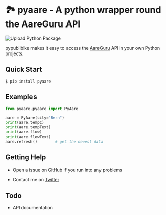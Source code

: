 🏞 pyaare - A python wrapper round the AareGuru API
===============================

![Upload Python Package](https://github.com/eliabieri/pyaare/workflows/Upload%20Python%20Package/badge.svg?branch=master)

pypublibike makes it easy to access the [AareGuru](https://aare.guru/) API in your own Python projects.

Quick Start
-----------
    $ pip install pyaare

Examples
-----------

```python
from pyaare.pyaare import PyAare

aare = PyAare(city="Bern")
print(aare.tempC)
print(aare.tempText)
print(aare.flow)
print(aare.flowText)
aare.refresh()        # get the newest data
```

Getting Help
------------

* Open a issue on GitHub if you run into any problems

* Contact me on [Twitter](https://twitter.com/eliabieri)

Todo
------------

 * API documentation
